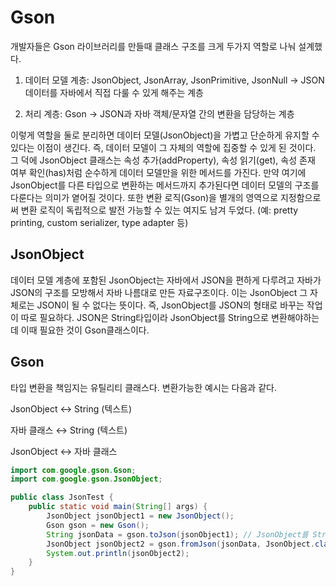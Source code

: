 # Gson
개발자들은 Gson 라이브러리를 만들때 클래스 구조를 크게 두가지 역할로 나눠 설계했다.

1) 데이터 모델 계층: JsonObject, JsonArray, JsonPrimitive, JsonNull
→ JSON 데이터를 자바에서 직접 다룰 수 있게 해주는 계층

2) 처리 계층: Gson
→ JSON과 자바 객체/문자열 간의 변환을 담당하는 계층

이렇게 역할을 둘로 분리하면 데이터 모델(JsonObject)을 가볍고 단순하게 유지할 수 있다는 이점이 생긴다. 즉, 데이터 모델이 그 자체의 역할에 집중할 수 있게 된 것이다. 그 덕에 JsonObject 클래스는 속성 추가(addProperty), 속성 읽기(get), 속성 존재 여부 확인(has)처럼 순수하게 데이터 모델만을 위한 메서드를 가진다. 만약 여기에 JsonObject를 다른 타입으로 변환하는 메서드까지 추가된다면 데이터 모델의 구조를 다룬다는 의미가 옅어질 것이다.
또한 변환 로직(Gson)을 별개의 영역으로 지정함으로써 변환 로직이 독립적으로 발전 가능할 수 있는 여지도 남겨 두었다. (예: pretty printing, custom serializer, type adapter 등)

## JsonObject
데이터 모델 계층에 포함된 JsonObject는 자바에서 JSON을 편하게 다루려고 자바가 JSON의 구조를 모방해서 자바 나름대로 만든 자료구조이다. 이는 JsonObject 그 자체로는 JSON이 될 수 없다는 뜻이다. 즉, JsonObject를 JSON의 형태로 바꾸는 작업이 따로 필요하다. JSON은 String타입이라 JsonObject를 String으로 변환해야하는데 이때 필요한 것이 Gson클래스이다.

## Gson
타입 변환을 책임지는 유틸리티 클래스다. 변환가능한 예시는 다음과 같다.

JsonObject ↔ String (텍스트)

자바 클래스 ↔ String (텍스트)

JsonObject ↔ 자바 클래스

```java
import com.google.gson.Gson;
import com.google.gson.JsonObject;

public class JsonTest {
    public static void main(String[] args) {
        JsonObject jsonObject1 = new JsonObject();
        Gson gson = new Gson();
        String jsonData = gson.toJson(jsonObject1); // JsonObject를 String타입으로 변환
        JsonObject jsonObject2 = gson.fromJson(jsonData, JsonObject.class); // String타입을 JsonObject로 변환
        System.out.println(jsonObject2);
    }
}
```
